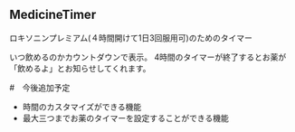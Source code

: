## MedicineTimer

ロキソニンプレミアム(４時間開けて1日3回服用可)のためのタイマー

いつ飲めるのかカウントダウンで表示。
4時間のタイマーが終了するとお薬が「飲めるよ」とお知らせしてくれます。


#　今後追加予定
- 時間のカスタマイズができる機能
- 最大三つまでお薬のタイマーを設定することができる機能
